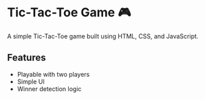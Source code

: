 # Tic-Tac-Toe Game 🎮  
A simple Tic-Tac-Toe game built using HTML, CSS, and JavaScript.  

## Features  
- Playable with two players  
- Simple UI  
- Winner detection logic  
